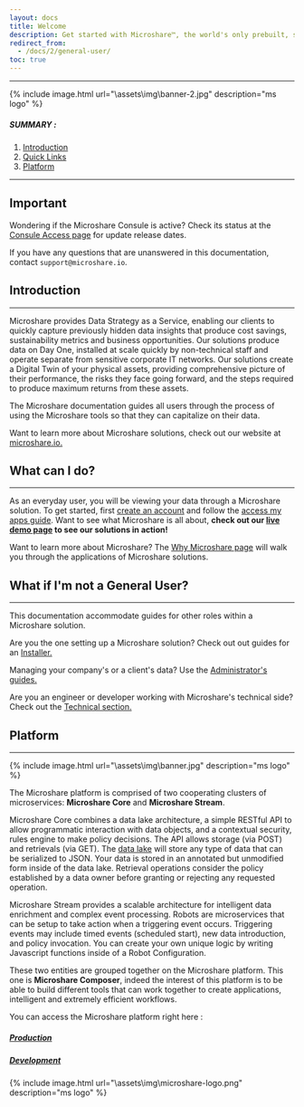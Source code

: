 ```yaml
---
layout: docs
title: Welcome
description: Get started with Microshare™, the world's only prebuilt, scalable data management and sharing solution for IoT.
redirect_from:
  - /docs/2/general-user/
toc: true
---
```


---------------------------------------

{% include image.html url="\assets\img\banner-2.jpg"  description="ms logo" %}

##### SUMMARY : 

1. [Introduction](./#introduction)
2. [Quick Links](./#quick-links)
3. [Platform](./#platform)

---------------------------------------
## Important

Wondering if the Microshare Consule is active? Check its status at the [Consule Access page](https://www.microshare.io/management-console-access/) for update release dates.


If you have any questions that are unanswered in this documentation, contact `support@microshare.io`.


## Introduction
---------------------------------------

Microshare provides Data Strategy as a Service, enabling our clients to quickly capture previously hidden data insights that produce cost savings, sustainability metrics and business opportunities. Our solutions produce data on Day One, installed at scale quickly by non-technical staff and operate separate from sensitive corporate IT networks. Our solutions create a Digital Twin of your physical assets, providing comprehensive picture of their performance, the risks they face going forward, and the steps required to produce maximum returns from these assets.

The Microshare documentation guides all users through the process of using the Microshare tools so that they can capitalize on their data. 

Want to learn more about Microshare solutions, check out our website at [microshare.io.](https://www.microshare.io/)


## What can I do?
---------------------------------------

As an everyday user, you will be viewing your data through a Microshare solution. To get started, first [create an account](/docs/2/general-user/quick-start/create-an-account/) and follow the [access my apps guide](/docs/2/general-user/quick-start/access-my-apps/). 
Want to see what Microshare is all about, **check out our [live demo page](/docs/2/general-user/meet-microshare/demo-live/) to see our solutions in action!**

Want to learn more about Microshare? The [Why Microshare page](/docs/2/general-user/meet-microshare/why-microshare/) will walk you through the applications of Microshare solutions. 

## What if I'm not a General User?
---------------------------------------

This documentation accommodate guides for other roles within a Microshare solution. 

Are you the one setting up a Microshare solution? Check out out guides for an [Installer.](/docs/2/installer/quick-start/overview/) 

Managing your company's or a client's data? Use the [Administrator's guides.](/docs/2/admin/admin-management/overview/)

Are you an engineer or developer working with Microshare's technical side? Check out the [Technical section.](/docs/2/technical/quick-start/overview/)

## Platform
---------------------------------------
{% include image.html url="\assets\img\banner.jpg"  description="ms logo" %}

The Microshare platform is comprised of two cooperating clusters of microservices: **Microshare Core** and **Microshare Stream**.

Microshare Core combines a data lake architecture, a simple RESTful API to allow programmatic interaction with data objects, and a contextual security, rules engine to make policy decisions. 
The API allows storage (via POST) and retrievals (via GET). The [data lake](https://en.wikipedia.org/wiki/Data_lake) will store any type of data that can be serialized to JSON. Your data is stored in an annotated but unmodified form inside of the data lake. Retrieval operations consider the policy established by a data owner before granting or rejecting any requested operation.

Microshare Stream provides a scalable architecture for intelligent data enrichment and complex event processing. 
Robots are microservices that can be setup to take action when a triggering event occurs. 
Triggering events may include timed events (scheduled start), new data introduction, and policy invocation. 
You can create your own unique logic by writing Javascript functions inside of a Robot Configuration.

These two entities are grouped together on the Microshare platform. This one is **Microshare Composer**, indeed the interest of this platform is to be able to build different tools that can work together to create applications, intelligent and extremely efficient workflows.

You can access the Microshare platform right here : 

#####   [Production](https://app.microshare.io/composer)
#####   [Development](https://dapp.microshare.io/composer)



{% include image.html url="\assets\img\microshare-logo.png"  description="ms logo" %}